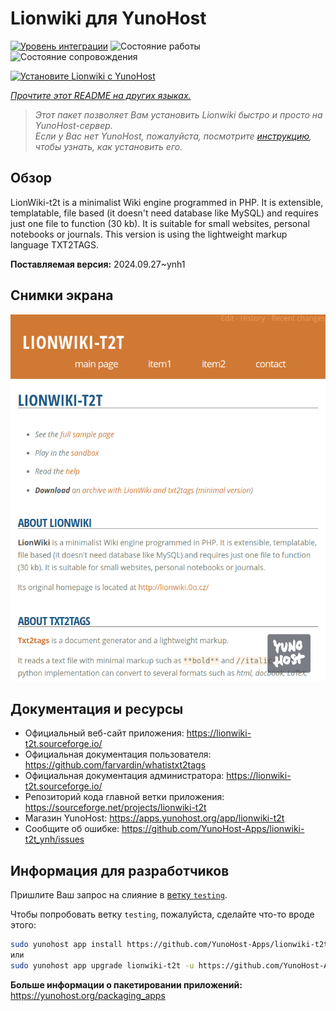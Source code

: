 <!--
Важно: этот README был автоматически сгенерирован <https://github.com/YunoHost/apps/tree/master/tools/readme_generator>
Он НЕ ДОЛЖЕН редактироваться вручную.
-->

# Lionwiki для YunoHost

[![Уровень интеграции](https://dash.yunohost.org/integration/lionwiki-t2t.svg)](https://ci-apps.yunohost.org/ci/apps/lionwiki-t2t/) ![Состояние работы](https://ci-apps.yunohost.org/ci/badges/lionwiki-t2t.status.svg) ![Состояние сопровождения](https://ci-apps.yunohost.org/ci/badges/lionwiki-t2t.maintain.svg)

[![Установите Lionwiki с YunoHost](https://install-app.yunohost.org/install-with-yunohost.svg)](https://install-app.yunohost.org/?app=lionwiki-t2t)

*[Прочтите этот README на других языках.](./ALL_README.md)*

> *Этот пакет позволяет Вам установить Lionwiki быстро и просто на YunoHost-сервер.*  
> *Если у Вас нет YunoHost, пожалуйста, посмотрите [инструкцию](https://yunohost.org/install), чтобы узнать, как установить его.*

## Обзор

LionWiki-t2t is a minimalist Wiki engine programmed in PHP. It is extensible, templatable, file based (it doesn't need database like MySQL) and requires just one file to function (30 kb). It is suitable for small websites, personal notebooks or journals. This version is using the lightweight markup language TXT2TAGS.


**Поставляемая версия:** 2024.09.27~ynh1

## Снимки экрана

![Снимок экрана Lionwiki](./doc/screenshots/screenshot_lionwikit2t.png)

## Документация и ресурсы

- Официальный веб-сайт приложения: <https://lionwiki-t2t.sourceforge.io/>
- Официальная документация пользователя: <https://github.com/farvardin/whatistxt2tags>
- Официальная документация администратора: <https://lionwiki-t2t.sourceforge.io/>
- Репозиторий кода главной ветки приложения: <https://sourceforge.net/projects/lionwiki-t2t>
- Магазин YunoHost: <https://apps.yunohost.org/app/lionwiki-t2t>
- Сообщите об ошибке: <https://github.com/YunoHost-Apps/lionwiki-t2t_ynh/issues>

## Информация для разработчиков

Пришлите Ваш запрос на слияние в [ветку `testing`](https://github.com/YunoHost-Apps/lionwiki-t2t_ynh/tree/testing).

Чтобы попробовать ветку `testing`, пожалуйста, сделайте что-то вроде этого:

```bash
sudo yunohost app install https://github.com/YunoHost-Apps/lionwiki-t2t_ynh/tree/testing --debug
или
sudo yunohost app upgrade lionwiki-t2t -u https://github.com/YunoHost-Apps/lionwiki-t2t_ynh/tree/testing --debug
```

**Больше информации о пакетировании приложений:** <https://yunohost.org/packaging_apps>
